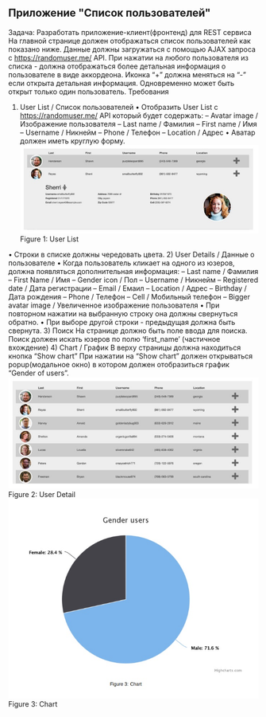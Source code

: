 ## Приложение "Список пользователей"

Задача: Разработать приложение-клиент(фронтенд) для REST сервиса
На главной странице должен отображаться список пользователей как показано ниже.
Данные должны загружаться с помощью AJAX запроса с https://randomuser.me/ API.
При нажатии на любого пользователя из списка - должна отображаться более детальная информация о
пользователе в виде аккордеона. Иконка “+” должна меняться на “-” если открыта детальная информация.
Одновременно может быть открыт только один пользователь.
Требования
1) User List / Список пользователей
• Отобразить User List c https://randomuser.me/ API который будет содержать:
– Avatar image / Изображение пользователя
– Last name / Фамилия
– First name / Имя
– Username / Никнейм
– Phone / Телефон
– Location / Адрес
• Аватар должен иметь круглую форму.
![Figure 2: user_list](readme/user_list.jpg)
Figure 1: User List

• Строки в списке должны чередовать цвета.
2) User Details / Данные о пользователе
• Когда пользователь кликает на одного из юзеров, должна появляться дополнительная информация:
– Last name / Фамилия
– First Name / Имя
– Gender icon / Пол
– Username / Никнейм
– Registered date / Дата регистрации
– Email / Емаил
– Location / Адрес
– Birthday / Дата рождения
– Phone / Телефон
– Cell / Мобильный телефон
– Bigger avatar image / Увеличенное изображение пользователя
• При повторном нажатии на выбранную строку она должны свернуться обратно.
• При выборе другой строки - предыдущая должна быть свернута.
3) Поиск На странице должно быть поле ввода для поиска. Поиск должен искать юзеров по полю
‘first_name’ (частичное вхождение)
4) Chart / График
В верху страницы должна находиться кнопка “Show chart” При нажатии на “Show chart” должен открываться
popup(модальное окно) в котором должен отобразиться график “Gender of users”.
![Figure 2: user_details](readme/user_details.jpg)
Figure 2: User Detail
![Figure 3: Chart](readme/chart.jpg)
Figure 3: Chart
